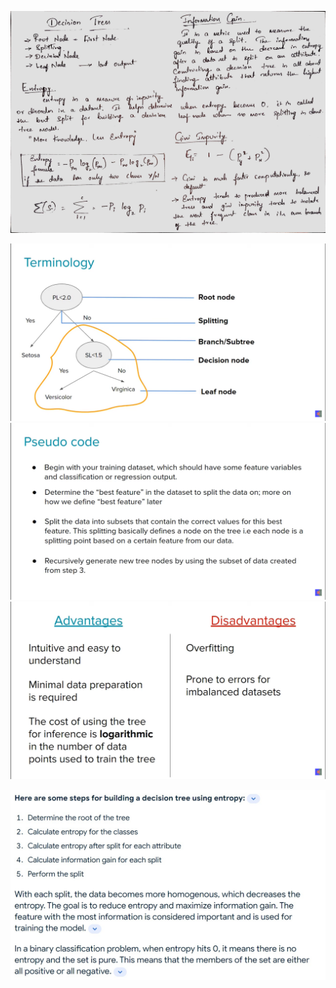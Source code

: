 ![](https://github.com/praj2408/Machine-Learning-Hand-Written-Notes/blob/main/Decision%20Tree/01%20Decision%20Trees.jpg)


![](https://github.com/praj2408/Machine-Learning-Hand-Written-Notes/blob/main/Decision%20Tree/Screenshot%20(3).png)
![](https://github.com/praj2408/Machine-Learning-Hand-Written-Notes/blob/main/Decision%20Tree/Screenshot%20(2).png)
![](https://github.com/praj2408/Machine-Learning-Hand-Written-Notes/blob/main/Decision%20Tree/Screenshot%20(4).png)


![](https://github.com/praj2408/Machine-Learning-Hand-Written-Notes/blob/main/Decision%20Tree/Entropy.jpg)
